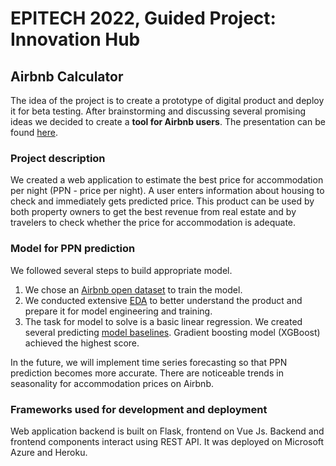 # EPITECH 2022, Guided Project: Innovation Hub
## Airbnb Calculator

The idea of the project is to create a prototype of digital product and deploy it for beta testing.
After brainstorming and discussing several promising ideas we decided to create a **tool for Airbnb users**.
The presentation can be found [here](https://github.com/Dkos20/Innovation-hub-airbnb/blob/main/Airbnb%20Calculator.pdf).

### Project description
We created a web application to estimate the best price for accommodation per night (PPN - price per night). 
A user enters information about housing to check and immediately gets predicted price. 
This product can be used by both property owners to get the best revenue from real estate and
by travelers to check whether the price for accommodation is adequate.

### Model for PPN prediction
We followed several steps to build appropriate model.
1. We chose an [Airbnb open dataset](http://insideairbnb.com/paris) to train the model.
2. We conducted extensive [EDA](https://github.com/koliverdavera/innovation_hub_airbnb/blob/main/backend/model/reports/Airbnb_EDA.ipynb)
to better understand the product and prepare it for model engineering and training.
3. The task for model to solve is a basic linear regression. We created several predicting [model baselines](https://github.com/koliverdavera/innovation_hub_airbnb/blob/main/backend/model/reports/Airbnb_model.ipynb).
Gradient boosting model (XGBoost) achieved the highest score.

In the future, we will implement time series forecasting so that PPN prediction becomes more accurate. 
There are noticeable trends in seasonality for accommodation prices on Airbnb.

### Frameworks used for development and deployment
Web application backend is built on Flask, frontend on Vue Js. Backend and frontend components interact using REST API. 
It was deployed on Microsoft Azure and Heroku.
